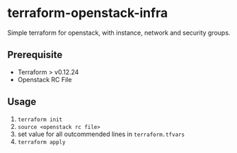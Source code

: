 # terraform-openstack-infra
Simple terraform for openstack, with instance, network and security groups.

## Prerequisite
- Terraform > v0.12.24
- Openstack RC File

## Usage
1. `terraform init`
1. `source <openstack rc file>`
1. set value for all outcommended lines in `terraform.tfvars`
1. `terraform apply`

